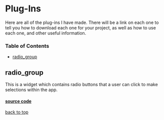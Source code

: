 # Plug-Ins

Here are all of the plug-ins I have made. There will be a link on each one to tell you how to download each one for your project, as well as how to use each one, and other useful information.

### Table of Contents
- [radio_group](#radio_group)

<!---     TEMPLATE
## class_name

#### [view on pub.dev](pub.dev/link) (external link)

Brief summary on the plug-in...

#### [source code](class_name.dart)

[back to top](#table-of-contents)
--->

## radio_group

<!---
pub.dev link goes here once published
#### [view on pub.dev](pub.dev) (external link)
--->

This is a widget which contains radio buttons that a user can click to make selections within the app.

#### [source code](radio_group/lib/radio_group.dart)

[back to top](#table-of-contents)
